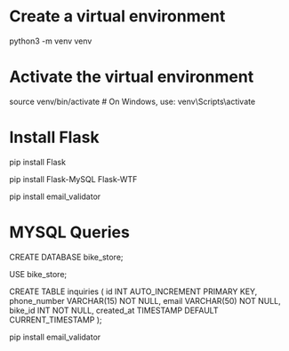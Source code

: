 # Create a virtual environment
python3 -m venv venv

# Activate the virtual environment
source venv/bin/activate  # On Windows, use: venv\Scripts\activate

# Install Flask
pip install Flask

pip install Flask-MySQL Flask-WTF

pip install email_validator

# MYSQL Queries
CREATE DATABASE bike_store;

USE bike_store;

CREATE TABLE inquiries (
    id INT AUTO_INCREMENT PRIMARY KEY,
    phone_number VARCHAR(15) NOT NULL,
    email VARCHAR(50) NOT NULL,
    bike_id INT NOT NULL,
    created_at TIMESTAMP DEFAULT CURRENT_TIMESTAMP
);

pip install email_validator
